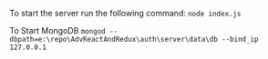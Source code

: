 To start the server run the following command:
    `node index.js`

To Start MongoDB
    `mongod --dbpath=e:\repo\AdvReactAndRedux\auth\server\data\db --bind_ip 127.0.0.1`